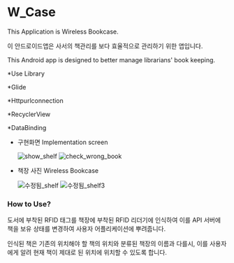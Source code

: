 # W_Case
This Application is Wireless Bookcase.

이 안드로이드앱은 사서의 책관리를 보다 효율적으로 관리하기 위한 앱입니다.

This Android app is designed to better manage librarians' book keeping.

*Use Library
  
  *Glide
  
  *Httpurlconnection
  
  *RecyclerView
  
  *DataBinding
  

* 구현화면 Implementation screen

  ![show_shelf](https://user-images.githubusercontent.com/55890012/74550364-9d3d0f00-4f94-11ea-85bd-0782095570d1.gif)
  ![check_wrong_book](https://user-images.githubusercontent.com/55890012/74550398-a9c16780-4f94-11ea-935b-c6e8f41e8dca.gif)
  
 * 책장 사진 Wireless Bookcase
 
   ![수정됨_shelf](https://user-images.githubusercontent.com/55890012/74551005-c01bf300-4f95-11ea-96f5-4f46c8c3b07b.jpg)
   ![수정됨_shelf3](https://user-images.githubusercontent.com/55890012/74551020-c7430100-4f95-11ea-8e0d-f48fff6456c5.jpg)

        
### How to Use?
도서에 부착된 RFID 태그를 책장에 부착된 RFID 리더기에 인식하여 이를 API 서버에 책을 보유 상태를 변경하여 사용자 어플리케이션에 뿌려줍니다.

인식된 책은 기존의 위치해야 할 책의 위치와 분류된 책장의 이름과 다를시, 이를 사용자에게 알려 현재 책이 제대로 된 위치에 위치할 수 있도록 합니다.

